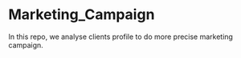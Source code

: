 # Marketing_Campaign

In this repo, we analyse clients profile to do more precise marketing campaign. 
